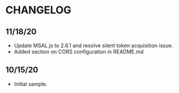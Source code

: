 # CHANGELOG

## 11/18/20

* Update MSAL.js to 2.6.1 and resolve silent token acquisition issue.
* Added section on CORS configuration in README.md

## 10/15/20

* Initial sample.
